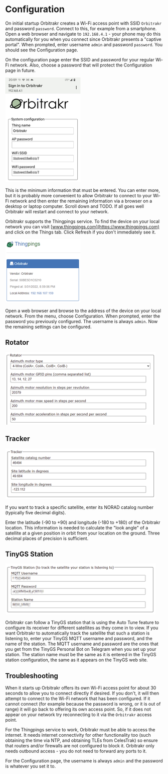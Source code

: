 # Configuration

On initial startup Orbitrakr creates a Wi-Fi access point with SSID `Orbitrakr` and password `password`. Connect to this, for example from a smartphone. Open a web browser and navigate to `192.168.4.1` - your phone may do this automatically for you when you connect since Orbitrakr presents a "captive portal". When prompted, enter username `admin` and password `password`. You should see the Configuration page.

On the configuration page enter the SSID and password for your regular Wi-Fi network. Also, choose a password that will protect the Configuration page in future.

![System configuration](img/config-system.png)

This is the minimum information that must be entered. You can enter more, but it is probably more convenient to allow Orbitrakr to connect to your Wi-Fi network and then enter the remaining information via a browser on a desktop or laptop computer. Scroll down and TODO. If all goes well Orbitrakr will restart and connect to your network.

Orbitrakr supports the Thingpings service. To find the device on your local network you can visit [www.thingpings.com](https://www.thingpings.com) and click on the Things tab. Click Refresh if you don't immediately see it.

![Orbitrakr on Thingpings](img/config-thingpings.png)

Open a web browser and browse to the address of the device on your local network. From the menu, choose Configuration. When prompted, enter the password you previously configured. The username is always `admin`. Now the remaining settings can be configured.

## Rotator

![Rotator configuration](img/config-rotator.png)

## Tracker

![Tracker configuration](img/config-tracker.png)

If you want to track a specific satellite, enter its NORAD catalog number (typically five decimal digits).

Enter the latitude (-90 to +90) and longitude (-180 to +180) of the Orbitrakr location. This information is needed to calculate the "look angle" of a satellite at a given position in orbit from your location on the ground. Three decimal places of precision is sufficient.

## TinyGS Station

![TinyGS configuration](img/config-tinygs.png)

Orbitrakr can follow a TinyGS station that is using the Auto Tune feature to configure its receiver for different satellites as they come in to view. If you want Orbitrakr to automatically track the satellite that such a station is listening to, enter your TinyGS MQTT username and password, and the name of the station. The MQTT username and password are the ones that you get from the TinyGS Personal Bot on Telegram when you set up your station. The station name must be the same as it is entered in the TinyGS station configuration, the same as it appears on the TinyGS web site.

## Troubleshooting

When it starts up Orbitrakr offers its own Wi-Fi access point for about 30 seconds to allow you to connect directly if desired. If you don't, it will then attempt to connect to the Wi-Fi network that has been configured. If it cannot connect (for example because the password is wrong, or it is out of range) it will go back to offering its own access point. So, if it does not appear on your network try reconnecting to it via the `Orbitrakr` access point.

For the Thingpings service to work, Orbitrakr must be able to access the internet. It needs internet connectivity for other functionality too (such obtaining the time via NTP, and obtaining TLEs from CelesTrak) so ensure that routers and/or firewalls are not configured to block it. Orbitrakr only needs outbound access - you do not need to forward any ports to it.

For the Configuration page, the username is always `admin` and the password is whatever you set it to.
